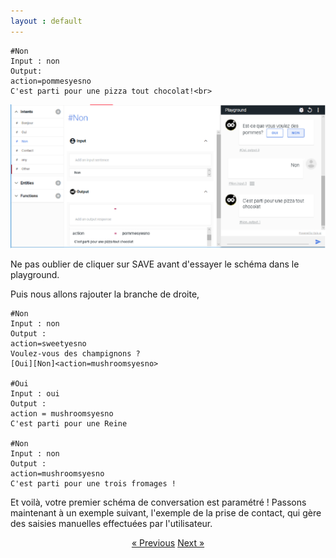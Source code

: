 ```yaml
---
layout : default
---
```

    #Non 
    Input : non 
    Output: 
    action=pommesyesno 
    C'est parti pour une pizza tout chocolat!<br>


 ![image](assets/images/Tout-chocolat.png)

Ne pas oublier de cliquer sur SAVE avant d'essayer le schéma dans le playground.

Puis nous allons rajouter la branche de droite, 

    #Non
    Input : non
    Output :
    action=sweetyesno
    Voulez-vous des champignons ?
    [Oui][Non]<action=mushroomsyesno>

    #Oui
    Input : oui
    Output :
    action = mushroomsyesno
    C'est parti pour une Reine

    #Non
    Input : non
    Output :
    action=mushroomsyesno
    C'est parti pour une trois fromages !



Et voilà,  votre premier schéma de conversation est paramétré ! Passons maintenant à un exemple suivant, l'exemple de la prise de contact, qui gère des saisies manuelles effectuées par l'utilisateur.








<div style = "text-align:center" markdown="1">
<a href="En-francais5.html" class="previous">&laquo; Previous</a>
<a href="En-francais7.html" class="next">Next &raquo;</a>
</div>


